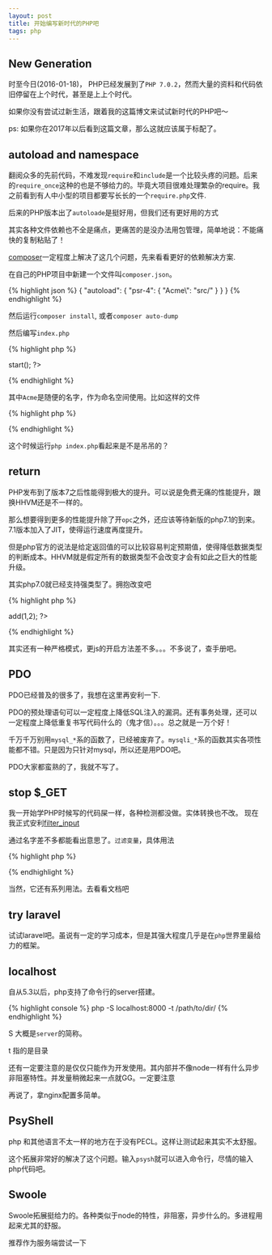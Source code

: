 ```yaml
---
layout: post
title: 开始编写新时代的PHP吧
tags: php
---
```


## New Generation

时至今日(2016-01-18)， PHP已经发展到了`PHP 7.0.2`，然而大量的资料和代码依旧停留在上个时代，甚至是上上个时代。

如果你没有尝试过新生活，跟着我的这篇博文来试试新时代的PHP吧～

ps: 如果你在2017年以后看到这篇文章，那么这就应该属于标配了。

## autoload and namespace

翻阅众多的先前代码，不难发现`require`和`include`是一个比较头疼的问题。后来的`require_once`这种的也是不够给力的。毕竟大项目很难处理繁杂的require。我之前看到有人中小型的项目都要写长长的一个`require.php`文件.

后来的PHP版本出了`autoloade`是挺好用，但我们还有更好用的方式

其实各种文件依赖也不全是痛点，更痛苦的是没办法用包管理，简单地说：不能痛快的复制粘贴了！

[composer](https://getcomposer.org)一定程度上解决了这几个问题，先来看看更好的依赖解决方案.

在自己的PHP项目中新建一个文件叫`composer.json`。

{% highlight json %}
{
    "autoload": {
        "psr-4": {
            "Acme\\": "src/"
        }
    }
}
{% endhighlight %}

然后运行`composer install`, 或者`composer auto-dump`

然后编写`index.php`

{% highlight php %}
<?php 
// index.php
require 'vendor/autoload.php';
(new Acme\Bootstrap)->start();
 ?>
{% endhighlight %}

其中`Acme`是随便的名字，作为命名空间使用。比如这样的文件

{% highlight php %}
<?php 
// src/bootstrap.php
namespace Acme;
class Bootstrap {
    public function start() {
        return 'start';
    }
}
 ?>
{% endhighlight %}

这个时候运行`php index.php`看起来是不是吊吊的？

## return

PHP发布到了版本7之后性能得到极大的提升。可以说是免费无痛的性能提升，跟换HHVM还是不一样的。

那么想要得到更多的性能提升除了开`opc`之外，还应该等待新版的php7.1的到来。7.1版本加入了JIT，使得运行速度再度提升。

但是php官方的说法是给定返回值的可以比较容易判定预期值，使得降低数据类型的判断成本。HHVM就是假定所有的数据类型不会改变才会有如此之巨大的性能升级。

其实php7.0就已经支持强类型了。拥抱改变吧

{% highlight php %}
<?php 
class Foo {
    public function add(int $x, int $y): int {
        return $x + $y;
    }
}

echo (new Foo)->add(1,2);
 ?>
{% endhighlight %}

其实还有一种严格模式，更js的开启方法差不多。。。不多说了，查手册吧。

## PDO

PDO已经普及的很多了，我想在这里再安利一下. 

PDO的预处理语句可以一定程度上降低SQL注入的漏洞。还有事务处理，还可以一定程度上降低重复书写代码什么的（鬼才信）。。。总之就是一万个好！

千万千万别用`mysql_*`系的函数了，已经被废弃了。`mysqli_*`系的函数其实各项性能都不错。只是因为只针对mysql，所以还是用PDO吧。

PDO大家都蛮熟的了，我就不写了。

## stop $_GET

我一开始学PHP时候写的代码屎一样，各种检测都没做。实体转换也不改。
现在我正式安利[filter_input](http://php.net/manual/zh/function.filter-input.php)

通过名字差不多都能看出意思了。`过滤变量`，具体用法

{% highlight php %}
<?php 
$search_url = filter_input(INPUT_GET, 'search', FILTER_SANITIZE_ENCODED);
 ?>
{% endhighlight %}

当然，它还有系列用法。去看看文档吧

## try laravel

试试laravel吧。虽说有一定的学习成本，但是其强大程度几乎是在`php`世界里最给力的框架。

## localhost

自从5.3以后，php支持了命令行的server搭建。

{% highlight console %}
php -S localhost:8000 -t /path/to/dir/
{% endhighlight %}

S 大概是`server`的简称。

t 指的是目录

还有一定要注意的是仅仅只能作为开发使用。其内部并不像node一样有什么异步非阻塞特性。并发量稍微起来一点就GG。一定要注意

再说了，拿nginx配置多简单。

## PsyShell

php 和其他语言不太一样的地方在于没有PECL。这样让测试起来其实不太舒服。

这个拓展非常好的解决了这个问题。输入`psysh`就可以进入命令行，尽情的输入php代码吧。

## Swoole

Swoole拓展挺给力的。各种类似于node的特性，非阻塞，异步什么的。多进程用起来尤其的舒服。

推荐作为服务端尝试一下